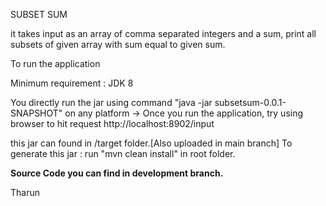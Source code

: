 SUBSET SUM

it takes input as an array of comma separated integers and a sum, print all subsets of given array with sum equal to given sum.

To run the application

Minimum requirement : JDK 8

You directly run the jar using command "java -jar subsetsum-0.0.1-SNAPSHOT" on any platform
-> Once you run the application, try using browser to hit request http://localhost:8902/input

this jar can found in /target folder.[Also uploaded in main branch]
To generate this jar :
run "mvn clean install" in root folder.

**Source Code you can find in development branch.**

Tharun
